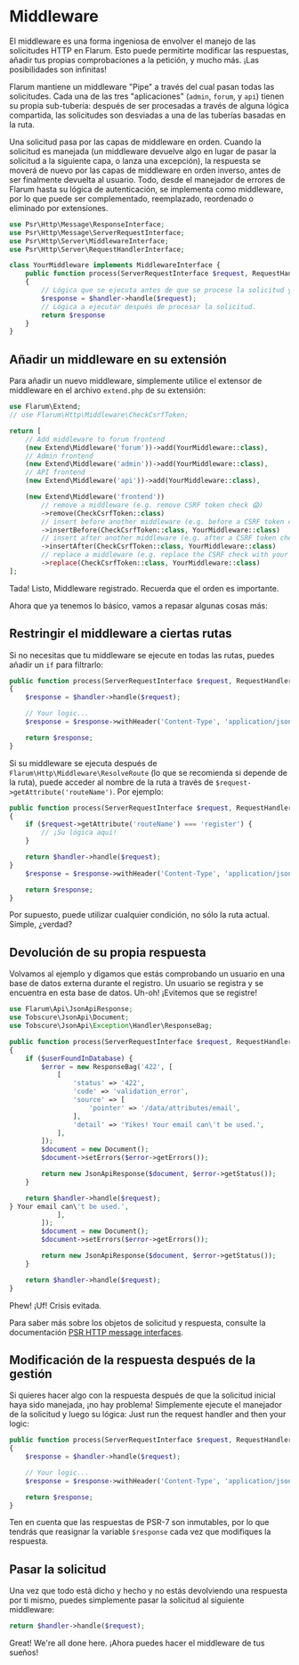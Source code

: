 # Middleware

El middleware es una forma ingeniosa de envolver el manejo de las solicitudes HTTP en Flarum. Esto puede permitirte modificar las respuestas, añadir tus propias comprobaciones a la petición, y mucho más. ¡Las posibilidades son infinitas!

Flarum mantiene un middleware "Pipe" a través del cual pasan todas las solicitudes. Cada una de las tres "aplicaciones" (`admin`, `forum`, y `api`) tienen su propia sub-tubería: después de ser procesadas a través de alguna lógica compartida, las solicitudes son desviadas a una de las tuberías basadas en la ruta.

Una solicitud pasa por las capas de middleware en orden. Cuando la solicitud es manejada (un middleware devuelve algo en lugar de pasar la solicitud a la siguiente capa, o lanza una excepción), la respuesta se moverá de nuevo por las capas de middleware en orden inverso, antes de ser finalmente devuelta al usuario. Todo, desde el manejador de errores de Flarum hasta su lógica de autenticación, se implementa como middleware, por lo que puede ser complementado, reemplazado, reordenado o eliminado por extensiones.


```php
use Psr\Http\Message\ResponseInterface;
use Psr\Http\Message\ServerRequestInterface;
use Psr\Http\Server\MiddlewareInterface;
use Psr\Http\Server\RequestHandlerInterface;

class YourMiddleware implements MiddlewareInterface {
    public function process(ServerRequestInterface $request, RequestHandlerInterface $handler): ResponseInterface
    {
        // Lógica que se ejecuta antes de que se procese la solicitud y se llame posteriormente al middleware.
        $response = $handler->handle($request);
        // Lógica a ejecutar después de procesar la solicitud.
        return $response
    }
}
```

## Añadir un middleware en su extensión

Para añadir un nuevo middleware, simplemente utilice el extensor de middleware en el archivo `extend.php` de su extensión:

```php
use Flarum\Extend;
// use Flarum\Http\Middleware\CheckCsrfToken;

return [
    // Add middleware to forum frontend
    (new Extend\Middleware('forum'))->add(YourMiddleware::class),
    // Admin frontend
    (new Extend\Middleware('admin'))->add(YourMiddleware::class),
    // API frontend
    (new Extend\Middleware('api'))->add(YourMiddleware::class),

    (new Extend\Middleware('frontend'))
        // remove a middleware (e.g. remove CSRF token check 😱)
        ->remove(CheckCsrfToken::class)
        // insert before another middleware (e.g. before a CSRF token check)
        ->insertBefore(CheckCsrfToken::class, YourMiddleware::class)
        // insert after another middleware (e.g. after a CSRF token check)
        ->insertAfter(CheckCsrfToken::class, YourMiddleware::class)
        // replace a middleware (e.g. replace the CSRF check with your own implementation)
        ->replace(CheckCsrfToken::class, YourMiddleware::class)
];
```

Tada! Listo, Middleware registrado. Recuerda que el orden es importante.

Ahora que ya tenemos lo básico, vamos a repasar algunas cosas más:

## Restringir el middleware a ciertas rutas

Si no necesitas que tu middleware se ejecute en todas las rutas, puedes añadir un `if` para filtrarlo:

```php
public function process(ServerRequestInterface $request, RequestHandlerInterface $handler): ResponseInterface
{
    $response = $handler->handle($request);

    // Your logic...
    $response = $response->withHeader('Content-Type', 'application/json');

    return $response;
}
```

Si su middleware se ejecuta después de `Flarum\Http\Middleware\ResolveRoute` (lo que se recomienda si depende de la ruta), puede acceder al nombre de la ruta a través de `$request->getAttribute('routeName')`. Por ejemplo:

```php
public function process(ServerRequestInterface $request, RequestHandlerInterface $handler): ResponseInterface
{
    if ($request->getAttribute('routeName') === 'register') {
        // ¡Su lógica aquí!
    }

    return $handler->handle($request);
}
    $response = $response->withHeader('Content-Type', 'application/json');

    return $response;
}
```

Por supuesto, puede utilizar cualquier condición, no sólo la ruta actual. Simple, ¿verdad?

## Devolución de su propia respuesta

Volvamos al ejemplo y digamos que estás comprobando un usuario en una base de datos externa durante el registro. Un usuario se registra y se encuentra en esta base de datos. Uh-oh! ¡Evitemos que se registre!

```php
use Flarum\Api\JsonApiResponse;
use Tobscure\JsonApi\Document;
use Tobscure\JsonApi\Exception\Handler\ResponseBag;

public function process(ServerRequestInterface $request, RequestHandlerInterface $handler): ResponseInterface
{
    if ($userFoundInDatabase) {
        $error = new ResponseBag('422', [
            [
                'status' => '422',
                'code' => 'validation_error',
                'source' => [
                    'pointer' => '/data/attributes/email',
                ],
                'detail' => 'Yikes! Your email can\'t be used.',
            ],
        ]);
        $document = new Document();
        $document->setErrors($error->getErrors());

        return new JsonApiResponse($document, $error->getStatus());
    }

    return $handler->handle($request);
} Your email can\'t be used.',
            ],
        ]);
        $document = new Document();
        $document->setErrors($error->getErrors());

        return new JsonApiResponse($document, $error->getStatus());
    }

    return $handler->handle($request);
}
```

Phew! ¡Uf! Crisis evitada.

Para saber más sobre los objetos de solicitud y respuesta, consulte la documentación [PSR HTTP message interfaces](https://www.php-fig.org/psr/psr-7/#1-specification).

## Modificación de la respuesta después de la gestión

Si quieres hacer algo con la respuesta después de que la solicitud inicial haya sido manejada, ¡no hay problema! Simplemente ejecute el manejador de la solicitud y luego su lógica: Just run the request handler and then your logic:

```php
public function process(ServerRequestInterface $request, RequestHandlerInterface $handler): ResponseInterface
{
    $response = $handler->handle($request);

    // Your logic...
    $response = $response->withHeader('Content-Type', 'application/json');

    return $response;
}
```

Ten en cuenta que las respuestas de PSR-7 son inmutables, por lo que tendrás que reasignar la variable `$response` cada vez que modifiques la respuesta.

## Pasar la solicitud

Una vez que todo está dicho y hecho y no estás devolviendo una respuesta por ti mismo, puedes simplemente pasar la solicitud al siguiente middleware:

```php
return $handler->handle($request);
```

Great! We're all done here. ¡Ahora puedes hacer el middleware de tus sueños!
